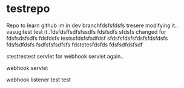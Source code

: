 # testrepo
Repo to learn github
im in dev branchfdsfsfdsfs
tresere
modifying it.. vasugitest
test it..fdsfdsffsdfsfssdfs
fdsfsdfs
sfdsfs
changed for fdsfsdsfsdfs fdsfdsfs
testssfdsfsfsdfdsf
sfdsfsfdsfsfdsfsfdsfdsfs
fdsfsdfdsfs
fsdfsfsfsdfsfs
fdstetesfdsfds
fdsfsdfdsfsdf

stestrestest
servlet for webhook
servlet again..

webhook servlet

webhook listener
test
test

